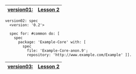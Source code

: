 |[version01:](Version01.md)|[Lesson 2](Lesson02.md)|
|:-------------------------|:----------------------|

```
version02: spec 
  <version: '0.2'>
	
  spec for: #common do: [
    spec 
      package: 'Example-Core' with: [
        spec 
          file: 'Example-Core-anon.9';
          repository: 'http://www.example.com/Example' ]].
```
|[version03:](Version03.md)|[Lesson 2](Lesson02.md)|
|:-------------------------|:----------------------|
